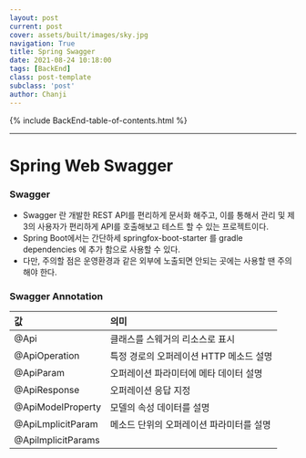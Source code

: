 ```yaml
---
layout: post
current: post
cover: assets/built/images/sky.jpg
navigation: True
title: Spring Swagger
date: 2021-08-24 10:18:00
tags: [BackEnd]
class: post-template
subclass: 'post'
author: Chanji
---
```

{% include BackEnd-table-of-contents.html %}
***

# Spring Web Swagger

### Swagger 
- Swagger 란 개발한 REST API를 편리하게 문서화 해주고, 이를 통해서 관리 및 제 3의 사용자가 편리하게 API를 호출해보고 테스트 할 수 있는 프로젝트이다.
- Spring Boot에서는 간단하세 springfox-boot-starter 를 gradle dependencies 에 추가 함으로 사용할 수 있다.
- 다만, 주의할 점은 운영환경과 같은 외부에 노출되면 안되는 곳에는 사용할 땐 주의 해야 한다.

### Swagger Annotation
값 | 의미 
:--|:--
@Api | 클래스를 스웨거의 리소스로 표시 
@ApiOperation | 특정 경로의 오퍼레이션 HTTP 메소드 설명 
@ApiParam | 오퍼레이션 파라미터에 메타 데이터 설명 
@ApiResponse | 오퍼레이션 응답 지정
@ApiModelProperty | 모델의 속성 데이터를 설명
@ApiLmplicitParam | 메소드 단위의 오퍼레이션 파라미터를 설명
@ApilmplicitParams | 


